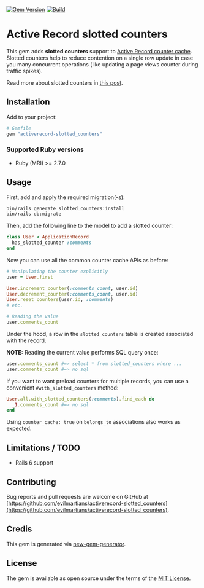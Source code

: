 [![Gem Version](https://badge.fury.io/rb/activerecord-slotted_counters.svg)](https://rubygems.org/gems/activerecord-slotted_counters) [![Build](https://github.com/evilmartians/activerecord-slotted_counters/workflows/Build/badge.svg)](https://github.com/evilmartians/activerecord-slotted_counters/actions)

# Active Record slotted counters

This gem adds **slotted counters** support to [Active Record counter cache][counter-cache]. Slotted counters help to reduce contention on a single row update in case you many concurrent operations (like updating a page views counter during traffic spikes).

Read more about slotted counters in [this post](https://planetscale.com/blog/the-slotted-counter-pattern).

## Installation

Add to your project:

```ruby
# Gemfile
gem "activerecord-slotted_counters"
```

### Supported Ruby versions

- Ruby (MRI) >= 2.7.0

## Usage

First, add and apply the required migration(-s):

```sh
bin/rails generate slotted_counters:install
bin/rails db:migrate
```

Then, add the following line to the model to add a slotted counter:

```ruby
class User < ApplicationRecord
  has_slotted_counter :comments
end
```

Now you can use all the common counter cache APIs as before:

```ruby
# Manipulating the counter explicitly
user = User.first

User.increment_counter(:comments_count, user.id)
User.decrement_counter(:comments_count, user.id)
User.reset_counters(user.id, :comments)
# etc.

# Reading the value
user.comments_count
```

Under the hood, a row in the `slotted_counters` table is created associated with the record.

**NOTE:** Reading the current value performs SQL query once:

```ruby
user.comments_count #=> select * from slotted_counters where ...
user.comments_count #=> no sql
```

If you want to want preload counters for multiple records, you can use a convenient `#with_slotted_counters` method:

```ruby
User.all.with_slotted_counters(:comments).find_each do
  _1.comments_count #=> no sql
end
```

Using `counter_cache: true` on `belongs_to` associations also works as expected.

## Limitations / TODO

- Rails 6 support

## Contributing

Bug reports and pull requests are welcome on GitHub at [https://github.com/evilmartians/activerecord-slotted_counters](https://github.com/evilmartians/activerecord-slotted_counters).

## Credis

This gem is generated via [new-gem-generator](https://github.com/palkan/new-gem-generator).

## License

The gem is available as open source under the terms of the [MIT License](http://opensource.org/licenses/MIT).

[counter-cache]: https://api.rubyonrails.org/classes/ActiveRecord/CounterCache/ClassMethods.html
